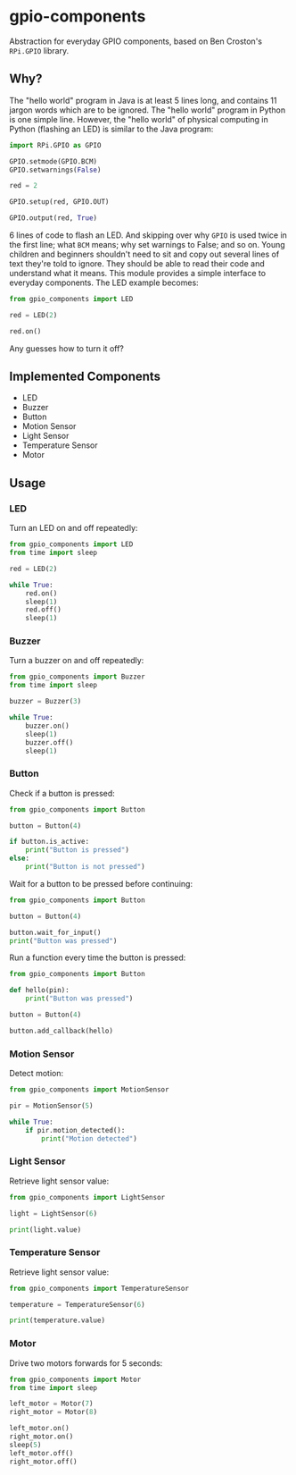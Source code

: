 # gpio-components

Abstraction for everyday GPIO components, based on Ben Croston's `RPi.GPIO` library.

## Why?

The "hello world" program in Java is at least 5 lines long, and contains 11 jargon words which are to be ignored. The "hello world" program in Python is one simple line. However, the "hello world" of physical computing in Python (flashing an LED) is similar to the Java program:

```python
import RPi.GPIO as GPIO

GPIO.setmode(GPIO.BCM)
GPIO.setwarnings(False)

red = 2

GPIO.setup(red, GPIO.OUT)

GPIO.output(red, True)
```

6 lines of code to flash an LED. And skipping over why `GPIO` is used twice in the first line; what `BCM` means; why set warnings to False; and so on. Young children and beginners shouldn't need to sit and copy out several lines of text they're told to ignore. They should be able to read their code and understand what it means. This module provides a simple interface to everyday components. The LED example becomes:

```python
from gpio_components import LED

red = LED(2)

red.on()
```

Any guesses how to turn it off?

## Implemented Components

- LED
- Buzzer
- Button
- Motion Sensor
- Light Sensor
- Temperature Sensor
- Motor

## Usage

### LED

Turn an LED on and off repeatedly:

```python
from gpio_components import LED
from time import sleep

red = LED(2)

while True:
    red.on()
    sleep(1)
    red.off()
    sleep(1)
```

### Buzzer

Turn a buzzer on and off repeatedly:

```python
from gpio_components import Buzzer
from time import sleep

buzzer = Buzzer(3)

while True:
    buzzer.on()
    sleep(1)
    buzzer.off()
    sleep(1)
```

### Button

Check if a button is pressed:

```python
from gpio_components import Button

button = Button(4)

if button.is_active:
    print("Button is pressed")
else:
    print("Button is not pressed")
```

Wait for a button to be pressed before continuing:

```python
from gpio_components import Button

button = Button(4)

button.wait_for_input()
print("Button was pressed")
```

Run a function every time the button is pressed:

```python
from gpio_components import Button

def hello(pin):
    print("Button was pressed")

button = Button(4)

button.add_callback(hello)
```

### Motion Sensor

Detect motion:

```python
from gpio_components import MotionSensor

pir = MotionSensor(5)

while True:
    if pir.motion_detected():
        print("Motion detected")
```

### Light Sensor

Retrieve light sensor value:

```python
from gpio_components import LightSensor

light = LightSensor(6)

print(light.value)
```

### Temperature Sensor

Retrieve light sensor value:

```python
from gpio_components import TemperatureSensor

temperature = TemperatureSensor(6)

print(temperature.value)
```

### Motor

Drive two motors forwards for 5 seconds:

```python
from gpio_components import Motor
from time import sleep

left_motor = Motor(7)
right_motor = Motor(8)

left_motor.on()
right_motor.on()
sleep(5)
left_motor.off()
right_motor.off()
```

